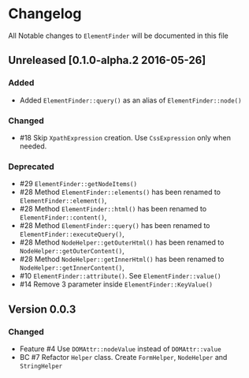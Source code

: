# Changelog
All Notable changes to `ElementFinder` will be documented in this file

## Unreleased [0.1.0-alpha.2 2016-05-26]

### Added
- Added `ElementFinder::query()` as an alias of `ElementFinder::node()`
  
### Changed
- #18 Skip `XpathExpression` creation. Use `CssExpression` only when needed.
 
### Deprecated
- #29 `ElementFinder::getNodeItems()`
- #28 Method `ElementFinder::elements()` has been renamed to `ElementFinder::element()`, 
- #28 Method `ElementFinder::html()` has been renamed to `ElementFinder::content()`, 
- #28 Method `ElementFinder::query()` has been renamed to `ElementFinder::executeQuery()`,
- #28 Method `NodeHelper::getOuterHtml()` has been renamed to `NodeHelper::getOuterContent()`,
- #28 Method `NodeHelper::getInnerHtml()` has been renamed to `NodeHelper::getInnerContent()`,
- #10 `ElementFinder::attribute()`. See `ElementFinder::value()`
- #14 Remove 3 parameter inside `ElementFinder::KeyValue()`

## Version 0.0.3
### Changed
- Feature #4 Use `DOMAttr::nodeValue` instead of `DOMAttr::value`
- BC #7 Refactor `Helper` class. Create `FormHelper`, `NodeHelper` and `StringHelper`